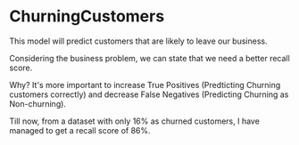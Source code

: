 # ChurningCustomers
This model will predict customers that are likely to leave our business. 

Considering the business problem, we can state that we need a better recall score. 

Why?
It's more important to increase True Positives (Predticting Churning customers correctly) and decrease False Negatives (Predicting Churning as Non-churning). 

Till now, from a dataset with only 16% as churned customers, I have managed to get a recall score of 86%.  

